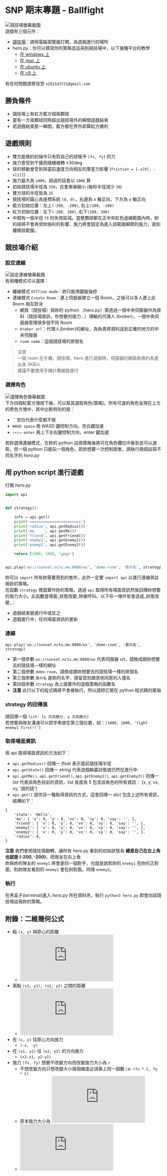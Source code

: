 # SNP 期末專題 - Ballfight

![競技場螢幕截圖](images/arena.png)  
遊戲有三個元件：
- [競技場](http://ballfight.nctu.me/)：請用電腦瀏覽器打開，為遊戲進行的場所
- hero.py：你可以撰寫你的策略並註冊到競技場中，以下幾種平台的教學
    - [在 windows 上](install/ballfight-windows.md)
    - [在 mac 上](install/ballfight-mac.md)
    - [在 ubuntu 上](install/ballfight-ubuntu.md)
    - [在 c9 上](install/ballfight-c9.md)

有任何問題請寄信至 `s2821d3721@gmail.com`  




## 勝負條件
- 競技場上有紅方藍方個兩顆球
- 當有一方兩顆球同時超出競技場外的瞬間遊戲結束
- 若遊戲結束那一瞬間，藍方都在界外即算紅方勝利




## 遊戲規則
- 雙方能做的的操作只有對自己的球施予 `[fx, fy]` 的力
- 施力會受到干擾而隨機被轉 ±30deg
- 球的移動會受到與當前速度方向相反的摩差力影響 (`friction = [-v[0], -v[1]]`)
- 施力最大為 `1000`，超過的話會以 `1000` 算
- 初始競技場半徑為 `350`，且會漸漸縮小 (每秒半徑減少 `20`)
- 雙方球的半徑皆為 `25`
- 競技場的圓心為座標系統 `(0, 0)`，右邊為 x 軸正向，下方為 y 軸正向
- 藍方初始位置：左上`(-200, -200)`, 右上`(200, -200)`
- 紅方初始位置：左下`(-200, 200)`, 右下`(200, 200)`
- 中間有一個半徑 `75` 的失控區域。當整顆球都在正中央紅色虛線範圍內時，妳的球將不會再受妳施利的影響，施力將會固定為進入該範圍瞬間的施力，直到離開該範圍。




## 競技場介紹

### 設定連線
![設定連線螢幕截圖](images/arena-1.png)  
有兩種模式可以選擇：  
- 離線模式 `Offline mode`：妳只能用鍵盤操控
- 連線模式 `Create Room`：連上伺服器建立一個 Room，之後可以多人連上此 Room 相互對決
    - 網頁（競技場）與妳的 python （hero.py）需透過一個中央伺服器作為資料（競技場資訊，你想要的施力...）傳輸的代理人 (broker)，一個中央伺服器管理很多個不同 Room
    - `broker url`：代理人(broker)的網址，為負責將資料送到正確的地方的中央伺服器
    - `room name`：這個競技場的房間名

> 注意  
> 一個 room 在手機，競技場，hero 進行遊戲時，伺服器的網路負擔約為進出各 5KB/s  
> 建議不要使用手機計費網路進行  



### 選擇角色
![選擇角色螢幕截圖](images/arena-2.png)  
下方四個紅藍方塊按下後，可以幫其選取角色(策略)。所有可選的角色呈現在上方的黑色方塊中，其中比較特別的是：  
- `` 空白代表什麼都不做
- `WASD space` 用 WASD 鍵控制方向，空白鍵加速
- `↑←↓→ enter` 用上下左右鍵控制方向，enter 鍵加速  

若妳選擇連線模式，在妳的 python 註冊策略後將可在角色欄位中看到並可以選取，但一個 python 只能玩一個角色，若妳想要一次控制兩隻，請執行兩個註冊不同名字的 _hero.py_  




## 用 python script 進行遊戲

打開 _hero.py_
```python
import api


def strategy():

    info = api.get()
    print('=======================')
    print('radius', api.getRadius())
    print('me    ', api.getMe())
    print('friend', api.getFriend())
    print('enemy1', api.getEnemy1())
    print('enemy2', api.getEnemy2())

    return [1000, 1000, 'gogo']


api.play('ws://sunset.nctu.me:8080/ws', 'demo-room', '君の名', strategy)
```
妳可以 `import` 所有妳需要用到的套件，此外一定要 `import api` 以進行連線與註冊妳的策略。  
在函數 `strategy` 裡面實作妳的策略，透過 `api` 取得所有場面資訊然後回傳妳想要的施力大小。此函數當場面_狀態改變_時被呼叫。以下任一條件皆會造成_狀態改變_：  
- 遊戲結束變進行中或反之
- 遊戲進行中，任何場面資訊的更新


### 連線
`api.play('ws://sunset.nctu.me:8080/ws', 'demo-room', '君の名', strategy)`  
- 第一個參數 `ws://sunset.nctu.me:8080/ws` 代表伺服器 url，請換成跟妳想要去的競技場一樣的網址
- 第二個參數 `demo-room`，請換成跟妳想要去的競技場一樣的房間名
- 第三個參數 `君の名` 是妳的名字，請留意別跟其他同房的人撞名
- 第四個參數 `strategy` 為上面實作的遊戲策略的函數名
- __注意__ 此行以下的程式碼將不會被執行，所以請把它擺在 python 程式碼的尾端


### strategy 的回傳值
請回傳一個 `list: [x 方向施力, y 方向施力]`  
若想要與隊友溝通可以把字串放在第三個位置，如：`[1000, 1000, 'fight enemy1 first!!']`  


### 取得場面資訊
用 api 取得場面資訊的方法如下：  
- `api.getRadius()` 回傳一 _float_ 表示當前競技場半徑
- `api.getState()` 回傳一 _string_ 代表遊戲輸贏狀態或仍然在進行中
- `api.getMe()`, `api.getFriend()`, `api.getEnemy1()`, `api.getEnemy2()` 回傳一 _list_ 代表該角色目前的資訊，list 長度為 5 包含該角色的所有資訊： [x, y, vx, vy, '說的話']
- `api.get()` 提供另一種取得資訊的方式，這會回傳一 _dict_ 包含上述所有資訊，結構如下：  
```
{
    'state': 'Hello',
    'me': { 'x': 0, 'y': 0, 'vx': 0, 'vy': 0, 'say': '', },
    'friend': { 'x': 0, 'y': 0, 'vx': 0, 'vy': 0, 'say': '', },
    'enemy1': { 'x': 0, 'y': 0, 'vx': 0, 'vy': 0, 'say': '', },
    'enemy2': { 'x': 0, 'y': 0, 'vx': 0, 'vy': 0, 'say': '', },
    'radius': 0,
}
```
**注意** 我們會把競技場翻轉，讓所有 _hero.py_ 看到的初始狀態為 __總是自己在左上角也就是 (-200, -200)__，而隊友在右上角  
妳與妳的隊友的 `enemy1` 將會是同一個對手，也就是說若妳的 `enemy1` 在妳的正對面，則妳隊友看到的 `enemy1` 會在斜對面。同理 `enemy2`。  


### 執行
在黑盒子(terminal)進入 _hero.py_ 所在資料夾，執行 `python3 hero.py` 即會向該競技場註冊妳的策略。  




## 附錄：二維幾何公式

- 點 `(x, y)` 與原心的距離
    - ![equation](http://latex.codecogs.com/gif.latex?%5Csqrt%7Bx%5E2%2By%5E2%7D)
- 兩點 `(x1, y1)`，`(x2, y2)` 之間的距離
    - ![equation](http://latex.codecogs.com/gif.latex?%5Csqrt%7B%28x_1-x_2%29%5E2%2B%28y_1-y_2%29%5E2%7D)
- 在 `(x, y)` 往原心方向施力
    - `(-x, -y)`
- 在 `(x1, y1)` 往 `(x2, y2)` 的方向施力
    - `(x2-x1, y2-y1)`
- 施力 `(fx, fy)` 想要不改變方向但改變施力大小為 `r`
    - 不想改變方向只想改變大小兩個維度必須乘上同一個數 i.e. `(fx * C, fy * C)`
    - 原本施力大小為 ![equation](http://latex.codecogs.com/gif.latex?R%3D%5Csqrt%7Bfx%5E2%2Bfy%5E2%7D)
    - ![equation](http://latex.codecogs.com/gif.latex?C%3D%5Cfrac%7Br%7D%7BR%7D)
